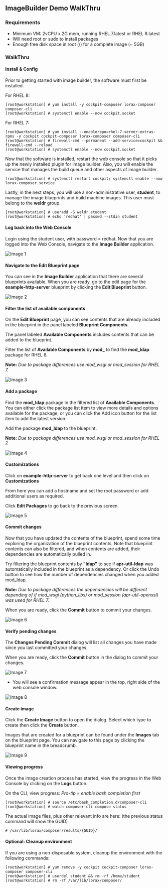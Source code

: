 ## ImageBuilder Demo WalkThru

### Requirements
* Minimum VM: 2vCPU x 2G mem, running RHEL 7.latest or RHEL 8.latest
* Will need root or sudo to install packages
* Enough free disk space in root (/) for a complete image (~ 5GB)

### WalkThru

#### Install & Config

Prior to getting started with image builder, the software must first be installed.

For RHEL 8:
```
[root@workstation] # yum install -y cockpit-composer lorax-composer composer-cli
[root@workstation] # systemctl enable --now cockpit.socket
```

For RHEL 7:
```
[root@workstation] # yum install --enablerepo=rhel-7-server-extras-rpms -y cockpit cockpit-composer lorax-composer composer-cli
[root@workstation] # firewall-cmd --permanent --add-service=cockpit && firewall-cmd --reload
[root@workstation] # systemctl enable --now cockpit.socket
```

Now that the software is installed, restart the web console so that it picks up the newly installed plugin for image builder. Also, you will enable the service that manages the build queue and other aspects of image builder.
```
[root@workstation] # systemctl restart cockpit; systemctl enable --now lorax-composer.service
```

Lastly, in the next steps, you will use a non-administrative user, **student**, to manage the image blueprints and build machine images. This user must belong to the **weldr** group.
```
[root@workstation] # useradd -G weldr student
[root@workstation] # echo 'redhat' | passwd --stdin student
```
#### Log back into the Web Console
Login using the student user, with password = redhat.  Now that you are logged into the Web Console, navigate to the **Image Builder** application.

![Image 1](https://github.com/marktonneson/demo-imagebuilder/blob/master/images/image1.png)

#### Navigate to the Edit Blueprint page
You can see in the **Image Builder** application that there are several blueprints available. When you are ready, go to the edit page for the **example-http-server** blueprint by clicking the **Edit Blueprint** button.

![Image 2](https://github.com/marktonneson/demo-imagebuilder/blob/master/images/image2.png)

#### Filter the list of available components
On the **Edit Blueprint** page, you can see contents that are already included in the blueprint in the panel labeled **Blueprint Components**.

The panel labeled **Available Components** includes contents that can be added to the blueprint.

Filter the list of **Available Components** by **mod_** to find the **mod_ldap** package for RHEL 8.  

**Note:** *Due to package differences use mod_wsgi or mod_session for RHEL 7.*

![Image 3](https://github.com/marktonneson/demo-imagebuilder/blob/master/images/image3.png)

#### Add a package
Find the **mod_ldap** package in the filtered list of **Available Components**. You can either click the package list item to view more details and options available for the package, or you can click the Add icon button for the list item to add the latest version.

Add the package **mod_ldap** to the blueprint.

**Note:** *Due to package differences use mod_wsgi or mod_session for RHEL 7.*

![Image 4](https://github.com/marktonneson/demo-imagebuilder/blob/master/images/image4.png)

#### Customizations
Click on **example-http-server** to get back one level and then click on **Customizations**

From here you can add a hostname and set the root password or add additional users as required.

Click **Edit Packages** to go back to the previous screen.

![Image 5](https://github.com/marktonneson/demo-imagebuilder/blob/master/images/image5.png)

#### Commit changes
Now that you have updated the contents of the blueprint, spend some time exploring the organization of the blueprint contents. Note that blueprint contents can also be filtered, and when contents are added, their dependencies are automatically pulled in.

Try filtering the blueprint contents by **"ldap"** to see if **apr-util-ldap** was automatically included in the blueprint as a dependency. Or click the Undo button to see how the number of dependencies changed when you added mod_ldap.

**Note:** *Due to package differences the dependencies will be different depending of if mod_wsgi (python_libs) or mod_session (apr-util-openssl) was used for RHEL 7.*

When you are ready, click the **Commit** button to commit your changes.

![Image 6](https://github.com/marktonneson/demo-imagebuilder/blob/master/images/image6.png)

#### Verify pending changes
The **Changes Pending Commit** dialog will list all changes you have made since you last committed your changes.

When you are ready, click the **Commit** button in the dialog to commit your changes.

![Image 7](https://github.com/marktonneson/demo-imagebuilder/blob/master/images/image7.png)

* You will see a confirmation message appear in the top, right side of the web console window.

![Image 8](https://github.com/marktonneson/demo-imagebuilder/blob/master/images/image8.png)

#### Create image
Click the **Create Image** button to open the dialog. Select which type to create then click the **Create** button.

Images that are created for a blueprint can be found under the **Images** tab on the blueprint page. You can navigate to this page by clicking the blueprint name in the breadcrumb.

![Image 9](https://github.com/marktonneson/demo-imagebuilder/blob/master/images/image9.png)

#### Viewing progress
Once the image creation process has started, view the progress in the Web Console by clicking on the **Logs** button.

On the CLI, view progress: 
*Pro-tip = enable bash completion first*
```
[root@workstation] # source /etc/bash_completion.d/composer-cli
[root@workstation] # watch composer-cli compose status
```

The actual image files, plus other relevant info are here: (the previous status command will show the GUID)
```
# /var/lib/lorax/composer/results/{GUID}/
```

#### Optional: Cleanup environment
If you are using a non-disposable system, cleanup the environment with the following commands:
```
[root@workstation] # yum remove -y cockpit cockpit-composer lorax-composer composer-cli
[root@workstation] # userdel student && rm -rf /home/student
[root@workstation] # rm -rf /var/lib/lorax/composer/
```

